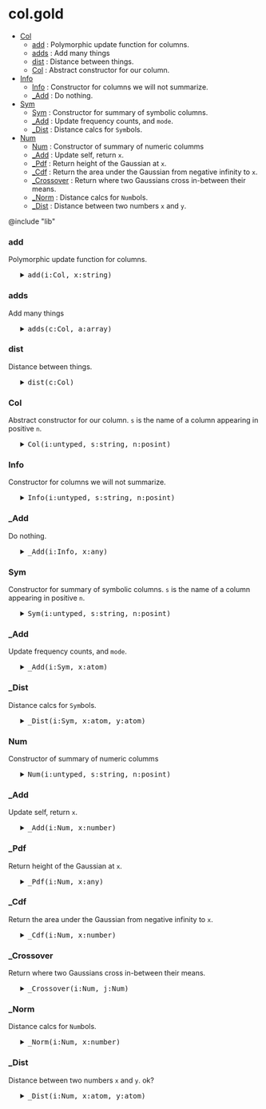 #  col.gold
  - [Col](#Col)
      - [add](#add) :  Polymorphic update function for columns.
      - [adds](#adds) :  Add many things
      - [dist](#dist) :  Distance between things.
      - [Col](#Col) :  Abstract constructor for our column.
  - [Info](#Info)
      - [Info](#Info) :  Constructor for columns we will not summarize. 
      - [_Add](#_Add) :  Do nothing.
  - [Sym](#Sym)
      - [Sym](#Sym) :  Constructor for summary of symbolic columns.
      - [_Add](#_Add) :  Update frequency counts, and `mode`.
      - [_Dist](#_Dist) :  Distance calcs for `Sym`bols.
  - [Num](#Num)
      - [Num](#Num) :  Constructor of summary of numeric columms
      - [_Add](#_Add) :  Update self, return `x`.
      - [_Pdf](#_Pdf) :  Return height of the Gaussian at `x`.
      - [_Cdf](#_Cdf) :  Return the area under the Gaussian from negative infinity to `x`.
      - [_Crossover](#_Crossover) :  Return where two Gaussians cross in-between their means.
      - [_Norm](#_Norm) :  Distance calcs for `Num`bols.
      - [_Dist](#_Dist) :  Distance between two numbers `x` and `y`.

@include "lib"




###  add
 Polymorphic update function for columns.

<ul><details><summary><tt> add(i:Col, x:string)</tt></summary>

```awk
function add(i:Col,x:string,  f)  {
  f=i.is "Add"; 
  return @f(i,x) }
```

</details></ul>


###  adds
 Add many things

<ul><details><summary><tt> adds(c:Col, a:array)</tt></summary>

```awk
function adds(c:Col, a:array,   i) {
  for(i in a) add(c,a[i])}
```

</details></ul>


###  dist
 Distance between things.

<ul><details><summary><tt> dist(c:Col)</tt></summary>

```awk
function dist(c:Col, x,y,  f) {
  f=c.is "Dist"; return @f(c,x,y) }
```

</details></ul>


###  Col
 Abstract constructor for our column.
 `s` is the name of a column appearing in positive `n`.

<ul><details><summary><tt> Col(i:untyped, s:string, n:posint)</tt></summary>

```awk
function Col(i:untyped, s:string, n:posint) { 
  Object(i); i.is="Col"
  i.txt=s; i.pos=n }
```

</details></ul>




###  Info
 Constructor for columns we will not summarize. 

<ul><details><summary><tt> Info(i:untyped, s:string, n:posint)</tt></summary>

```awk
function Info(i:untyped, s:string, n:posint)  { 
  Col(i,s,n); i.is="Info" }
```

</details></ul>


###  _Add
 Do nothing.

<ul><details><summary><tt> _Add(i:Info, x:any)</tt></summary>

```awk
function _Add(i:Info, x:any) {
  return x}
```

</details></ul>




###  Sym
 Constructor for summary of symbolic columns.
 `s` is the name of a column appearing in positive `n`.

<ul><details><summary><tt> Sym(i:untyped, s:string, n:posint)</tt></summary>

```awk
function Sym(i:untyped, s:string, n:posint) { 
  Col(i,s,n); i.is="Sym"
  i.mode= i.most= "" }
```

</details></ul>


###  _Add
 Update frequency counts, and `mode`.

<ul><details><summary><tt> _Add(i:Sym, x:atom)</tt></summary>

```awk
function _Add(i:Sym, x:atom,    n) {
  if(x=="?") return x
  i.n++
  n= ++i.seen[x]
  if (n> i.most) { i.mode=x; i.most=n}
  return x }  
```

</details></ul>


###  _Dist
 Distance calcs for `Sym`bols.

<ul><details><summary><tt> _Dist(i:Sym, x:atom, y:atom)</tt></summary>

```awk
function _Dist(i:Sym, x:atom, y:atom) {
  return x == y ? 0 : 1 }
```

</details></ul>




###  Num
 Constructor of summary of numeric columms

<ul><details><summary><tt> Num(i:untyped, s:string, n:posint)</tt></summary>

```awk
function Num(i:untyped, s:string, n:posint) { 
  Col(i,s,n); i.is="Num"
  i.w  = (s ~ /</) ? -1 : 1 
  i.hi = -1E32
  i.lo =  1E32
  i.mu = i.m2= i.n= i.sd=0 }
```

</details></ul>


###  _Add
 Update self, return `x`.

<ul><details><summary><tt> _Add(i:Num, x:number)</tt></summary>

```awk
function _Add(i:Num, x:number,    d) {
  if(x=="?") return x
  i.n++
  if(x > i.hi) i.hi = x
  if(x < i.lo) i.lo = x
  d     = x - i.mu
  i.mu += d / i.n
  i.m2 += d * (x - i.mu) 
  i.sd  = (i.n<2 || i.m2<0) ? 0 : i.sd = (i.m2/(i.n-1))^0.5
  return x }
```

</details></ul>


###  _Pdf
 Return height of the Gaussian at `x`.

<ul><details><summary><tt> _Pdf(i:Num, x:any)</tt></summary>

```awk
function _Pdf(i:Num, x:any,    var,denom,num) {
  var   = i.sd^2
  denom = (2*Au.pi*2*var)^.5
  num   = 2*Au.e^(-(x-i.mu)^2/(2*var+0.0001))
  return num/(denom + 10^-64) }
```

</details></ul>


###  _Cdf
 Return the area under the Gaussian from negative infinity to `x`.

<ul><details><summary><tt> _Cdf(i:Num, x:number)</tt></summary>

```awk
function _Cdf(i:Num, x:number) { 
  x = (x-i.mu)/i.sd
  return (x<-3 || x>3) ? 0 : 1/(1+Au.e^(-0.07056*x^3 - 1.5976*x))}
```

</details></ul>


###  _Crossover
 Return where two Gaussians cross in-between their means.

<ul><details><summary><tt> _Crossover(i:Num, j:Num)</tt></summary>

```awk
function _Crossover(i:Num,j:Num,   x1,x2,d,min,x,y) {
   x1  = i.mu
   x2  = j.mu
   if (x2 < x1) { x2=i.mu; x1=j.mu }
   d   = (x2-x1)/10
   min = 1E32
   for(x=x1; x<=x2; x+=d) {
      y = _Pdf(i) + _Pdf(j)
      if (y<min) { out=x; min = x} 
   } 
   return out }
```

</details></ul>


###  _Norm
 Distance calcs for `Num`bols.

<ul><details><summary><tt> _Norm(i:Num, x:number)</tt></summary>

```awk
function _Norm(i:Num, x:number) {
  return  (x-i.lo) / (i.hi - i.lo + 1E-32) }
```

</details></ul>


###  _Dist
 Distance between two numbers `x` and `y`.
 ok?

<ul><details><summary><tt> _Dist(i:Num, x:atom, y:atom)</tt></summary>

```awk
function _Dist(i:Num, x:atom, y:atom) {
  if      (x=="?") { y= _Norm(i,y); x=y>0.5? 0:1}
  else if (y=="?") { x= _Norm(i,x); y=x>0.5? 0:1}
  else             { x= _Norm(i,x)
                     y= _Norm(i,y) }
  return abs(x- y) }
```

</details></ul>
